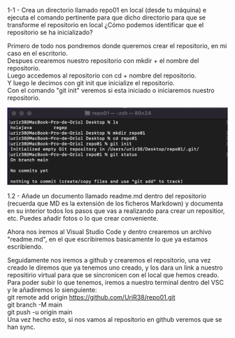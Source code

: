 1-1 - Crea un directorio llamado repo01 en local (desde tu máquina) e ejecuta el comando pertinente para que dicho directorio para que se transforme el repositorio en local ¿Cómo podemos identificar que el repositorio se ha inicializado?  

Primero de todo nos pondremos donde queremos crear el repositorio, en mi caso en el escritorio.  
Despues crearemos nuestro repositorio con mkdir + el nombre del repositorio.  
Luego accedemos al repositorio con cd + nombre del repositorio.  
Y luego le decimos con git init que inicialize el repositorio.  
Con el comando "git init" veremos si esta iniciado o iniciaremos nuestro repositorio.  

![](./captura%201.png)

1.2 - Añade un documento llamado readme.md dentro del repositorio (recuerda que MD es la extensión de los ficheros Markdown) y documenta en su interior todos los pasos que vas a realizando para crear un repositior, etc. Puedes añadir fotos o lo que crear conveniente.  

Ahora nos iremos al Visual Studio Code y dentro crearemos un archivo "readme.md", en el que escribiremos basicamente lo que ya estamos escribiendo.

Seguidamente nos iremos a github y crearemos el repositorio, una vez creado le diremos que ya tenemos uno creado, y los dara un link a nuestro repositirio virtual para que se sincronicen con el local que hemos creado.  
Para poder subir lo que tenemos, iremos a nuestro terminal dentro del VSC y le añadiremos lo sienguiente:  
git remote add origin https://github.com/UriR38/repo01.git  
git branch -M main  
git push -u origin main  
Una vez hecho esto, si nos vamos al repositorio en github veremos que se han sync.  
  
  

